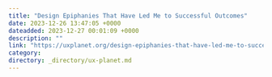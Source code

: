 ```yaml
---
title: "Design Epiphanies That Have Led Me to Successful Outcomes"
date: 2023-12-26 13:47:05 +0000
dateadded: 2023-12-27 00:01:09 +0000
description: ""
link: "https://uxplanet.org/design-epiphanies-that-have-led-me-to-successful-outcomes-e6f043817fdd?source=rss----819cc2aaeee0---4"
category:
directory: _directory/ux-planet.md
---
```

